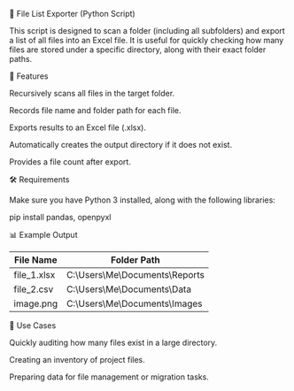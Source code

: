 📂 File List Exporter (Python Script)

This script is designed to scan a folder (including all subfolders) and export a list of all files into an Excel file. It is useful for quickly checking how many files are stored under a specific directory, along with their exact folder paths.

🚀 Features

Recursively scans all files in the target folder.

Records file name and folder path for each file.

Exports results to an Excel file (.xlsx).

Automatically creates the output directory if it does not exist.

Provides a file count after export.

🛠️ Requirements

Make sure you have Python 3 installed, along with the following libraries:

pip install pandas, openpyxl


📊 Example Output

| File Name   | Folder Path                   |
| ----------- | ----------------------------- |
| file_1.xlsx | C:\Users\Me\Documents\Reports |
| file_2.csv    | C:\Users\Me\Documents\Data    |
| image.png   | C:\Users\Me\Documents\Images  |


📌 Use Cases

Quickly auditing how many files exist in a large directory.

Creating an inventory of project files.

Preparing data for file management or migration tasks.
